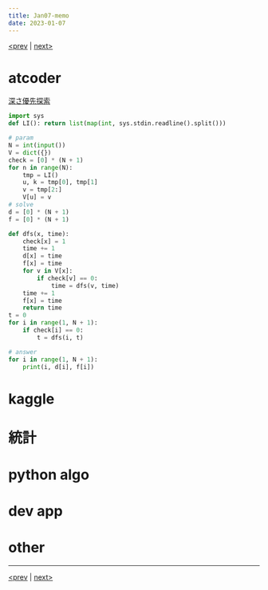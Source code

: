 ```yaml
---
title: Jan07-memo 
date: 2023-01-07 
---
```


[<prev](https://idekworks.github.io/TechnicalMemo/2023/01/06/Jan06.html) | [next>](https://idekworks.github.io/TechnicalMemo/2023/01/08/Jan08.html) 

# atcoder

[深さ優先探索](https://judge.u-aizu.ac.jp/onlinejudge/description.jsp?id=ALDS1_11_B&lang=ja)

```python
import sys
def LI(): return list(map(int, sys.stdin.readline().split()))

# param
N = int(input())
V = dict({})
check = [0] * (N + 1)
for n in range(N):
    tmp = LI()
    u, k = tmp[0], tmp[1]
    v = tmp[2:]
    V[u] = v
# solve
d = [0] * (N + 1)
f = [0] * (N + 1)

def dfs(x, time):
    check[x] = 1
    time += 1
    d[x] = time
    f[x] = time
    for v in V[x]:
        if check[v] == 0:
            time = dfs(v, time)
    time += 1
    f[x] = time
    return time
t = 0
for i in range(1, N + 1):
    if check[i] == 0:
        t = dfs(i, t)

# answer
for i in range(1, N + 1):
    print(i, d[i], f[i])

```
# kaggle

# 統計

# python algo

# dev app

# other

***

[<prev](https://idekworks.github.io/TechnicalMemo/2023/01/06/Jan06.html) | [next>](https://idekworks.github.io/TechnicalMemo/2023/01/08/Jan08.html)

